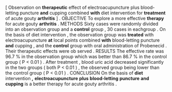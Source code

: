 [ Observation on **therapeutic** effect of electroacupuncture plus blood-letting puncture **and** cupping combined **with** diet intervention for **treatment** of acute gouty **arthritis** ] . OBJECTIVE To explore a more effective **therapy** for acute gouty **arthritis** . METHODS Sixty cases were randomly divided into an observation group and a **control** group , 30 cases in eachgroup . On the basis of diet intervention , the observation group was **treated** with electroacupuncture **at** local points combined **with** blood-letting puncture **and** cupping , and the **control** group with oral administration of Probenecid . Their therapeutic effects were ob served . RESULTS The effective rate was 96.7 % in the observation group which was better than 86.7 % in the control group ( P < 0.01 ) . After treatment , blood uric acid decreased significantly in the two groups ( both P < 0.01 ) , the observed group being lower than the control group ( P < 0.01 ) . CONCLUSION On the basis of **diet** intervention **,** **electroacupuncture** **plus** **blood-letting** **puncture** **and** **cupping** is a better therapy for acute gouty arthritis . 